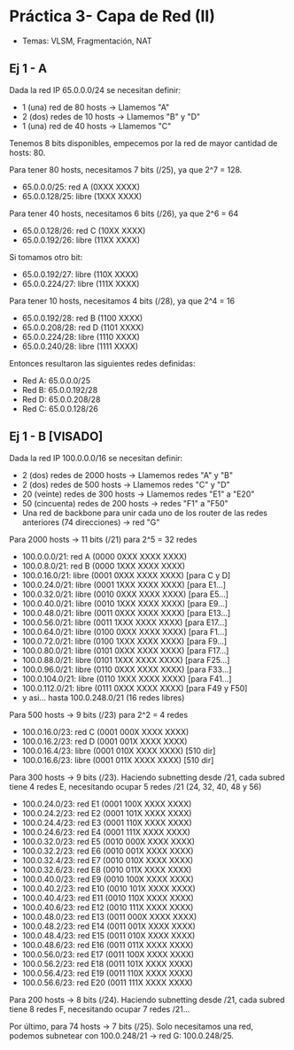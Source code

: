 # Práctica 3- Capa de Red (II)
- Temas: VLSM, Fragmentación, NAT

## Ej 1 - A
Dada la red IP 65.0.0.0/24 se necesitan definir:
* 1 (una) red de 80 hosts -> Llamemos "A"
* 2 (dos) redes de 10 hosts -> Llamemos "B" y "D"
* 1 (una) red de 40 hosts -> Llamemos "C"

Tenemos 8 bits disponibles, empecemos por la red de mayor cantidad de hosts: 80.

Para tener 80 hosts, necesitamos 7 bits (/25), ya que 2^7 = 128.
* 65.0.0.0/25: red A (0XXX XXXX)
* 65.0.0.128/25: libre (1XXX XXXX)

Para tener 40 hosts, necesitamos 6 bits (/26), ya que 2^6 = 64
* 65.0.0.128/26: red C (10XX XXXX)
* 65.0.0.192/26: libre (11XX XXXX)

Si tomamos otro bit:
* 65.0.0.192/27: libre (110X XXXX)
* 65.0.0.224/27: libre (111X XXXX)

Para tener 10 hosts, necesitamos 4 bits (/28), ya que 2^4 = 16
* 65.0.0.192/28: red B (1100 XXXX)
* 65.0.0.208/28: red D (1101 XXXX)
* 65.0.0.224/28: libre (1110 XXXX)
* 65.0.0.240/28: libre (1111 XXXX)

Entonces resultaron las siguientes redes definidas:
- Red A: 65.0.0.0/25
- Red B: 65.0.0.192/28
- Red D: 65.0.0.208/28
- Red C: 65.0.0.128/26

## Ej 1 - B [VISADO]
Dada la red IP 100.0.0.0/16 se necesitan definir:
* 2 (dos) redes de 2000 hosts -> Llamemos redes "A" y "B"
* 2 (dos) redes de 500 hosts -> Llamemos redes "C" y "D"
* 20 (veinte) redes de 300 hosts -> Llamemos redes "E1" a "E20"
* 50 (cincuenta) redes de 200 hosts -> redes "F1" a "F50"
* Una red de backbone para unir cada uno de los router de las redes anteriores (74 direcciones) -> red "G"

Para 2000 hosts -> 11 bits (/21) para 2^5 = 32 redes
* 100.0.0.0/21: red A (0000 0XXX XXXX XXXX)
* 100.0.8.0/21: red B (0000 1XXX XXXX XXXX)
* 100.0.16.0/21: libre (0001 0XXX XXXX XXXX) [para C y D]
* 100.0.24.0/21: libre (0001 1XXX XXXX XXXX) [para E1...]
* 100.0.32.0/21: libre (0010 0XXX XXXX XXXX) [para E5...]
* 100.0.40.0/21: libre (0010 1XXX XXXX XXXX) [para E9...]
* 100.0.48.0/21: libre (0011 0XXX XXXX XXXX) [para E13...]
* 100.0.56.0/21: libre (0011 1XXX XXXX XXXX) [para E17...]
* 100.0.64.0/21: libre (0100 0XXX XXXX XXXX) [para F1...]
* 100.0.72.0/21: libre (0100 1XXX XXXX XXXX) [para F9...]
* 100.0.80.0/21: libre (0101 0XXX XXXX XXXX) [para F17...]
* 100.0.88.0/21: libre (0101 1XXX XXXX XXXX) [para F25...]
* 100.0.96.0/21: libre (0110 0XXX XXXX XXXX) [para F33...]
* 100.0.104.0/21: libre (0110 1XXX XXXX XXXX) [para F41...]
* 100.0.112.0/21: libre (0111 0XXX XXXX XXXX) [para F49 y F50]
* y asi... hasta 100.0.248.0/21 (16 redes libres)

Para 500 hosts -> 9 bits (/23) para 2^2 = 4 redes
* 100.0.16.0/23: red C (0001 000X XXXX XXXX)
* 100.0.16.2/23: red D (0001 001X XXXX XXXX)
* 100.0.16.4/23: libre (0001 010X XXXX XXXX) [510 dir]
* 100.0.16.6/23: libre (0001 011X XXXX XXXX) [510 dir]

Para 300 hosts -> 9 bits (/23). Haciendo subnetting desde /21, cada subred tiene 4 redes E, necesitando ocupar 5 redes /21 (24, 32, 40, 48 y 56)

* 100.0.24.0/23: red E1 (0001 100X XXXX XXXX)
* 100.0.24.2/23: red E2 (0001 101X XXXX XXXX)
* 100.0.24.4/23: red E3 (0001 110X XXXX XXXX)
* 100.0.24.6/23: red E4 (0001 111X XXXX XXXX)
* 100.0.32.0/23: red E5 (0010 000X XXXX XXXX)
* 100.0.32.2/23: red E6 (0010 001X XXXX XXXX)
* 100.0.32.4/23: red E7 (0010 010X XXXX XXXX)
* 100.0.32.6/23: red E8 (0010 011X XXXX XXXX)
* 100.0.40.0/23: red E9 (0010 100X XXXX XXXX)
* 100.0.40.2/23: red E10 (0010 101X XXXX XXXX)
* 100.0.40.4/23: red E11 (0010 110X XXXX XXXX)
* 100.0.40.6/23: red E12 (0010 111X XXXX XXXX)
* 100.0.48.0/23: red E13 (0011 000X XXXX XXXX)
* 100.0.48.2/23: red E14 (0011 001X XXXX XXXX)
* 100.0.48.4/23: red E15 (0011 010X XXXX XXXX)
* 100.0.48.6/23: red E16 (0011 011X XXXX XXXX)
* 100.0.56.0/23: red E17 (0011 100X XXXX XXXX)
* 100.0.56.2/23: red E18 (0011 101X XXXX XXXX)
* 100.0.56.4/23: red E19 (0011 110X XXXX XXXX)
* 100.0.56.6/23: red E20 (0011 111X XXXX XXXX)

Para 200 hosts -> 8 bits (/24). Haciendo subnetting desde /21, cada subred tiene 8 redes F, necesitando ocupar 7 redes /21...

Por último, para 74 hosts -> 7 bits (/25). Solo necesitamos una red, podemos subnetear con 100.0.248/21 -> red G: 100.0.248/25.